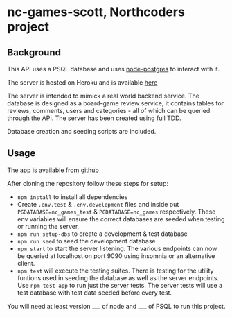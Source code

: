 # nc-games-scott, Northcoders project

## Background

This API uses a PSQL database and uses [node-postgres](https://node-postgres.com/) to interact with it.

The server is hosted on Heroku and is available [here](https://nc-games-scott.herokuapp.com/api/)

The server is intended to mimick a real world backend service. The database is designed as a board-game review service, it contains tables for reviews, comments, users and categories - all of which can be queried through the API. The server has been created using full TDD.

Database creation and seeding scripts are included.

## Usage

The app is available from [github](https://github.com/Sgavinmills/be-nc-games.git)

After cloning the repository follow these steps for setup:
-  `npm install` to install all dependencies
- Create `.env.test` & `.env.development` files and inside put `PGDATABASE=nc_games_test` & `PGDATABASE=nc_games` respectively. These env variables will ensure the correct databases are seeded when testing or running the server. 
- `npm run setup-dbs` to create a development & test database
- `npm run seed` to seed the development database
- `npm start` to start the server listening. The various endpoints can now be queried at localhost on port 9090 using insomnia or an alternative client.
- `npm test` will execute the testing suites. There is testing for the utility funtions used in seeding the database as well as the server endpoints. Use `npm test app` to run just the server tests. The server tests will use a test database with test data seeded before every test.
  

You will need at least version ___ of node and ___ of PSQL to run this project. 

